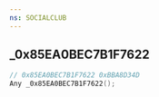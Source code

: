 ```yaml
---
ns: SOCIALCLUB
---
```

## _0x85EA0BEC7B1F7622

```c
// 0x85EA0BEC7B1F7622 0xBBA8D34D
Any _0x85EA0BEC7B1F7622();
```

